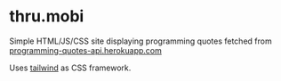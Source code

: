 # thru.mobi

Simple HTML/JS/CSS site displaying programming quotes fetched from [programming-quotes-api.herokuapp.com](https://programming-quotes-api.herokuapp.com)

Uses [tailwind](https://www.tailwindcss.com) as CSS framework.

